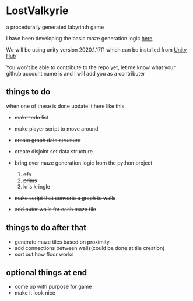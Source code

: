 # LostValkyrie

a procedurally generated labyrinth game

I have been developing the basic maze generation logic [here](https://github.com/Ben-Wunderlich/pylabyrinth)

We will be using unity version 2020.1.17f1 which can be installed from [Unity Hub](https://unity3d.com/get-unity/download)

You won't be able to contribute to the repo yet, let me know what your github account name is and I will add you as a contributer

## things to do
when one of these is done update it here like this
- ~~make todo list~~
- make player script to move around
- ~~create graph data structure~~
- create disjoint set data structure
- bring over maze generation logic from the python project
   1. ~~dfs~~  
   2. ~~prims~~  
   3. kris kringle  
   
- ~~make script that converts a graph to walls~~
- ~~add outer walls for each maze tile~~

## things to do after that
- generate maze tiles based on proximity
- add connections between walls(could be done at tile creation)
- sort out how floor works

## optional things at end
- come up with purpose for game
- make it look nice
